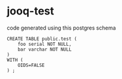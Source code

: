 # jooq-test

code generated using this postgres schema

```
CREATE TABLE public.test (
	foo serial NOT NULL,
	bar varchar NOT NULL
)
WITH (
	OIDS=FALSE
) ;

```
